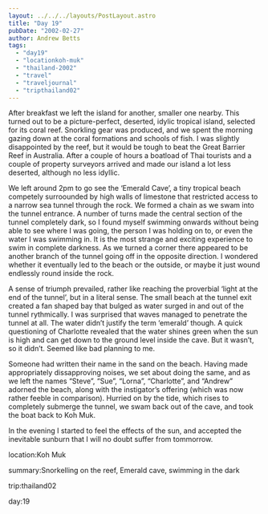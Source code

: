 ```yaml
---
layout: ../../../layouts/PostLayout.astro
title: "Day 19"
pubDate: "2002-02-27"
author: Andrew Betts
tags: 
  - "day19"
  - "locationkoh-muk"
  - "thailand-2002"
  - "travel"
  - "traveljournal"
  - "tripthailand02"
---
```


After breakfast we left the island for another, smaller one nearby. This turned out to be a picture-perfect, deserted, idylic tropical island, selected for its coral reef. Snorkling gear was produced, and we spent the morning gazing down at the coral formations and schools of fish. I was slightly disappointed by the reef, but it would be tough to beat the Great Barrier Reef in Australia. After a couple of hours a boatload of Thai tourists and a couple of property surveyors arrived and made our island a lot less deserted, although no less idyllic.

We left around 2pm to go see the ‘Emerald Cave’, a tiny tropical beach competely surroounded by high walls of limestone that restricted access to a narrow sea tunnel through the rock. We formed a chain as we swam into the tunnel entrance. A number of turns made the central section of the tunnel completely dark, so I found myself swimming onwards without being able to see where I was going, the person I was holding on to, or even the water I was swimming in. It is the most strange and exciting experience to swim in complete darkness. As we turned a corner there appeared to be another branch of the tunnel going off in the opposite direction. I wondered whether it eventually led to the beach or the outside, or maybe it just wound endlessly round inside the rock.

A sense of triumph prevailed, rather like reaching the proverbial ‘light at the end of the tunnel’, but in a literal sense. The small beach at the tunnel exit created a fan shaped bay that bulged as water surged in and out of the tunnel rythmically. I was surprised that waves managed to penetrate the tunnel at all. The water didn’t justify the term ‘emerald’ though. A quick questioning of Charlotte revealed that the water shines green when the sun is high and can get down to the ground level inside the cave. But it wasn’t, so it didn’t. Seemed like bad planning to me.

Someone had written their name in the sand on the beach. Having made appropriately dissapproving noises, we set about doing the same, and as we left the names “Steve”, “Sue”, “Lorna”, “Charlotte”, and “Andrew” adorned the beach, along with the instigator’s offering (which was now rather feeble in comparison). Hurried on by the tide, which rises to completely submerge the tunnel, we swam back out of the cave, and took the boat back to Koh Muk.

In the evening I started to feel the effects of the sun, and accepted the inevitable sunburn that I will no doubt suffer from tommorrow.

location:Koh Muk

summary:Snorkelling on the reef, Emerald cave, swimming in the dark

trip:thailand02

day:19
